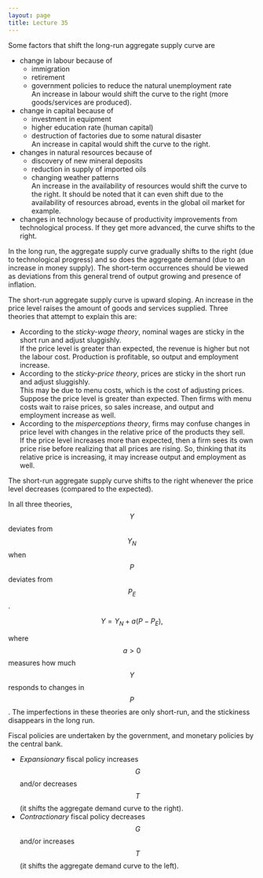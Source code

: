 ```yaml
---
layout: page
title: Lecture 35
---
```


<script type="text/javascript" async src="https://cdnjs.cloudflare.com/ajax/libs/mathjax/2.7.5/latest.js?config=TeX-MML-AM_CHTML" async></script>

Some factors that shift the long-run aggregate supply curve are
* change in labour because of
	* immigration
	* retirement
	* government policies to reduce the natural unemployment rate     
	An increase in labour would shift the curve to the right (more goods/services are produced).
* change in capital because of
	* investment in equipment
	* higher education rate (human capital)
	* destruction of factories due to some natural disaster    
	An increase in capital would shift the curve to the right.
* changes in natural resources because of
	* discovery of new mineral deposits
	* reduction in supply of imported oils
	* changing weather patterns     
	An increase in the availability of resources would shift the curve to the right. It should be noted that it can even shift due to the availability of resources abroad, events in the global oil market for example.
* changes in technology because of productivity improvements from technological process. If they get more advanced, the curve shifts to the right.

In the long run, the aggregate supply curve gradually shifts to the right (due to technological progress) and so does the aggregate demand (due to an increase in money supply). The short-term occurrences should be viewed as deviations from this general trend of output growing and presence of inflation.

The short-run aggregate supply curve is upward sloping. An increase in the price level raises the amount of goods and services supplied. Three theories that attempt to explain this are:

* According to the _sticky-wage theory_, nominal wages are sticky in the short run and adjust sluggishly.    
	If the price level is greater than expected, the revenue is higher but not the labour cost. Production is profitable, so output and employment increase.
* According to the _sticky-price theory_, prices are sticky in the short run and adjust sluggishly.    
	This may be due to menu costs, which is the cost of adjusting prices. Suppose the price level is greater than expected. Then firms with menu costs wait to raise prices, so sales increase, and output and employment increase as well.
* According to the _misperceptions theory_, firms may confuse changes in price level with changes in the relative price of the products they sell.    
	If the price level increases more than expected, then a firm sees its own price rise before realizing that all prices are rising. So, thinking that its relative price is increasing, it may increase output and employment as well.

The short-run aggregate supply curve shifts to the right whenever the price level decreases (compared to the expected).

In all three theories, $$Y$$ deviates from $$Y_N$$ when $$P$$ deviates from $$P_E$$.

$$Y = Y_N + a(P-P_E),$$

where $$a > 0$$ measures how much $$Y$$ responds to changes in $$P$$. The imperfections in these theories are only short-run, and the stickiness disappears in the long run.

Fiscal policies are undertaken by the government, and monetary policies by the central bank.
* _Expansionary_ fiscal policy increases $$G$$ and/or decreases $$T$$ (it shifts the aggregate demand curve to the right).
* _Contractionary_ fiscal policy decreases $$G$$ and/or increases $$T$$ (it shifts the aggregate demand curve to the left).

